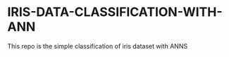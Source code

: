 # IRIS-DATA-CLASSIFICATION-WITH-ANN
This repo is the simple classification of iris dataset with ANNS
